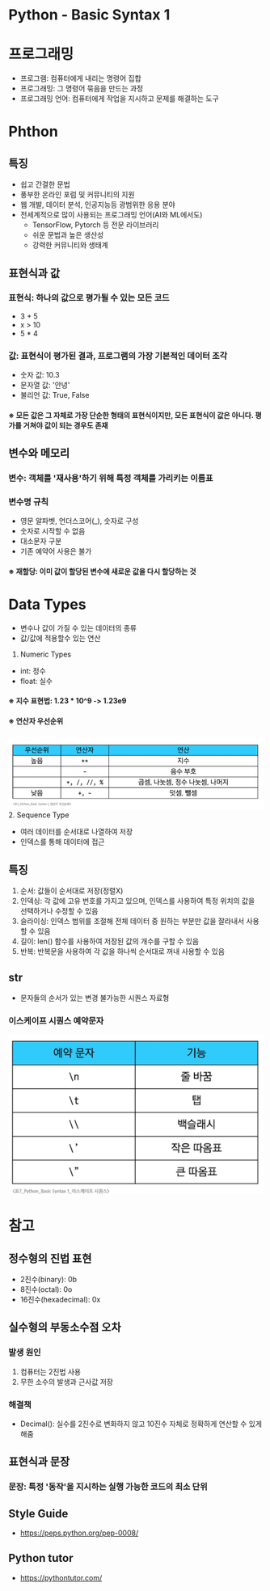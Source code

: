 # Python - Basic Syntax 1
# 프로그래밍
- 프로그램: 컴퓨터에게 내리는 명령어 집합
- 프로그래밍: 그 명령어 묶음을 만드는 과정
- 프로그래밍 언어: 컴퓨터에게 작업을 지시하고 문제를 해결하는 도구
# Phthon
## 특징
- 쉽고 간결한 문법
- 풍부한 온라인 포럼 및 커뮤니티의 지원
- 웹 개발, 데이터 분석, 인공지능등 광범위한 응용 분야
- 전세계적으로 많이 사용되는 프로그래밍 언어(AI와 ML에서도)
  - TensorFlow, Pytorch 등 전문 라이브러리
  - 쉬운 문법과 높은 생산성
  - 강력한 커뮤니티와 생태계
## 표현식과 값
### 표현식: 하나의 값으로 평가될 수 있는 모든 코드
- 3 + 5
- x > 10
- 5 * 4
### 값: 표현식이 평가된 결과, 프로그램의 가장 기본적인 데이터 조각
- 숫자 값: 10.3
- 문자열 값: '안녕'
- 불리언 값: True, False
#### ※ 모든 값은 그 자체로 가장 단순한 형태의 표현식이지만, 모든 표현식이 값은 아니다. 평가를 거쳐야 값이 되는 경우도 존재
## 변수와 메모리
### 변수: 객체를 '재사용'하기 위해 특정 객체를 가리키는 이름표
### 변수명 규칙
- 영문 알파벳, 언더스코어(_), 숫자로 구성
- 숫자로 시작할 수 없음
- 대소문자 구분
- 기존 예약어 사용은 불가
#### ※ 재할당: 이미 값이 할당된 변수에 새로운 값을 다시 할당하는 것
# Data Types
- 변수나 값이 가질 수 있는 데이터의 종류
- 값/값에 적용할수 있는 연산
1. Numeric Types
- int: 정수
- float: 실수
#### ※ 지수 표현법: 1.23 * 10^9 -> 1.23e9
#### ※ 연산자 우선순위
![alt text](image/image0721-1.png)
2. Sequence Type
- 여러 데이터를 순서대로 나열하여 저장
- 인덱스를 통해 데이터에 접근
## 특징
1. 순서: 값들이 순서대로 저장(정렬X)
2. 인덱싱: 각 값에 고유 번호를 가지고 있으며, 인덱스를 사용하여 특정 위치의 값을 선택하거나 수정할 수 있음
3. 슬라이싱: 인덱스 범위를 조절해 전체 데이터 중 원하는 부분만 값을 잘라내서 사용할 수 있음
4. 길이: len() 함수를 사용하여 저장된 값의 개수를 구할 수 있음
5. 반복: 반복문을 사용하여 각 값을 하나씩 순서대로 꺼내 사용할 수 있음
## str
- 문자들의 순서가 있는 변경 불가능한 시퀀스 자료형
### 이스케이프 시퀀스 예약문자
![alt text](image/image0721-2.png)
# 참고
## 정수형의 진법 표현
- 2진수(binary): 0b
- 8진수(octal): 0o
- 16진수(hexadecimal): 0x
## 실수형의 부동소수점 오차
### 발생 원인
1. 컴퓨터는 2진법 사용
2. 무한 소수의 발생과 근사값 저장
### 해결책
- Decimal(): 실수를 2진수로 변화하지 않고 10진수 자체로 정확하게 연산할 수 있게 해줌
## 표현식과 문장
### 문장: 특정 '동작'을 지시하는 실행 가능한 코드의 최소 단위
## Style Guide
- https://peps.python.org/pep-0008/
## Python tutor
- https://pythontutor.com/